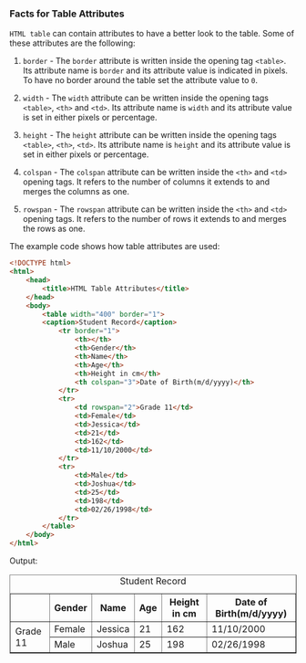 ### Facts for Table Attributes

`HTML table` can contain attributes to have a better look to the table. Some of these attributes are the following:

1. `border` - The `border` attribute is written inside the opening tag `<table>`. Its attribute name is `border` and its attribute value is indicated in pixels. To have no border around the table set the attribute value to `0`.

2. `width` - The `width` attribute can be written inside the opening tags `<table>`, `<th>` and `<td>`. Its attribute name is `width` and its attribute value is set in either pixels or percentage. 

3. `height` - The `height` attribute can be written inside the opening tags `<table>`, `<th>`, `<td>`. Its attribute name is `height` and its attribute value is set in either pixels or percentage.

4. `colspan` - The `colspan` attribute can be written inside the `<th>` and `<td>` opening tags. It refers to the number of columns it extends to and merges the columns as one. 

5. `rowspan` - The `rowspan` attribute can be written inside the `<th>` and `<td>` opening tags. It refers to the number of rows it extends to and merges the rows as one.

The example code shows how table attributes are used: 

```html
<!DOCTYPE html>
<html>
    <head>
        <title>HTML Table Attributes</title>
    </head>
    <body>
        <table width="400" border="1">
        <caption>Student Record</caption>
            <tr border="1">
                <th></th>
                <th>Gender</th>
                <th>Name</th>
                <th>Age</th>
                <th>Height in cm</th>
                <th colspan="3">Date of Birth(m/d/yyyy)</th>
            </tr>
            <tr>
                <td rowspan="2">Grade 11</td>
                <td>Female</td>
                <td>Jessica</td>
                <td>21</td>
                <td>162</td>
                <td>11/10/2000</td>
            </tr>
            <tr>
                <td>Male</td>
                <td>Joshua</td>
                <td>25</td>
                <td>198</td>
                <td>02/26/1998</td>
            </tr>
        </table>
    </body>
</html>

```

Output:

<!DOCTYPE html>
<html>
    <head>
        <title>HTML Table Attributes</title>
    </head>
    <body>
        <table width="400" border="1">
        <caption>Student Record</caption>
            <tr border="1">
                <th></th>
                <th>Gender</th>
                <th>Name</th>
                <th>Age</th>
                <th>Height in cm</th>
                <th colspan="3">Date of Birth(m/d/yyyy)</th>
            </tr>
            <tr>
                <td rowspan="2">Grade 11</td>
                <td>Female</td>
                <td>Jessica</td>
                <td>21</td>
                <td>162</td>
                <td>11/10/2000</td>
            </tr>
            <tr>
                <td>Male</td>
                <td>Joshua</td>
                <td>25</td>
                <td>198</td>
                <td>02/26/1998</td>
            </tr>
        </table>
    </body>
</html>